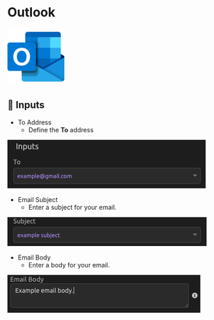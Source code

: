 # Outlook

![Send an email from your Microsoft Outlook account.](../../.gitbook/assets/outlook_128x128.png)

## 📩 Inputs

* To Address
  * Define the **To** address

![](../../.gitbook/assets/img1%20%283%29.png)

* Email Subject
  * Enter a subject for your email.

![](../../.gitbook/assets/img2%20%283%29.png)

* Email Body
  * Enter a body for your email.

![](../../.gitbook/assets/img3.png)

